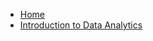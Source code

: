 - [Home](/ "Home")
- [Introduction to Data Analytics](da/da-1-what-is-data-analytics "Introduction to Data Analytics")
